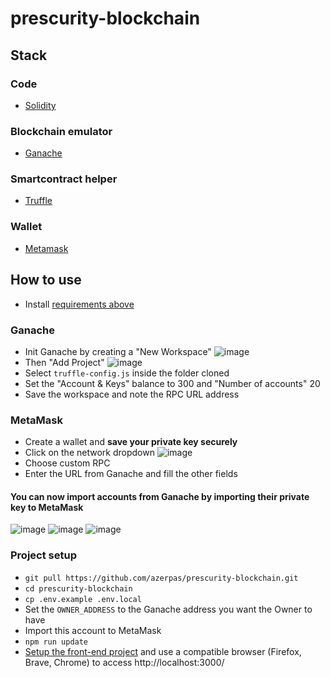# prescurity-blockchain

## Stack
### Code
- [Solidity](http://solidity.readthedocs.io)
### Blockchain emulator
- [Ganache](https://www.trufflesuite.com/ganache)
### Smartcontract helper
- [Truffle](https://www.trufflesuite.com/truffle)
### Wallet
- [Metamask](https://metamask.io/)

## How to use

- Install [requirements above](#stack)
### Ganache
- Init Ganache by creating a "New Workspace"
![image](https://user-images.githubusercontent.com/19282069/124558244-ac975380-de3a-11eb-83f8-9e1d6b51eb10.png)
- Then "Add Project"
![image](https://user-images.githubusercontent.com/19282069/124558297-bd47c980-de3a-11eb-90aa-201eb66e300c.png)
- Select `truffle-config.js` inside the folder cloned
- Set the "Account & Keys" balance to 300 and "Number of accounts" 20
- Save the workspace and note the RPC URL address
### MetaMask
- Create a wallet and **save your private key securely**
- Click on the network dropdown
![image](https://user-images.githubusercontent.com/19282069/124569046-e0c44180-de45-11eb-8810-9f22e789ddca.png)
- Choose custom RPC
- Enter the URL from Ganache and fill the other fields
#### You can now import accounts from Ganache by importing their private key to MetaMask
![image](https://user-images.githubusercontent.com/19282069/124569418-3862ad00-de46-11eb-8041-19f0ac4b4f55.png)
![image](https://user-images.githubusercontent.com/19282069/124569653-6c3dd280-de46-11eb-81c8-4a35d59c5f82.png)
![image](https://user-images.githubusercontent.com/19282069/124569667-6f38c300-de46-11eb-871d-9077255deddb.png)
### Project setup
- `git pull https://github.com/azerpas/prescurity-blockchain.git`
- `cd prescurity-blockchain`
- `cp .env.example .env.local`
- Set the `OWNER_ADDRESS` to the Ganache address you want the Owner to have
- Import this account to MetaMask
- `npm run update`
- [Setup the front-end project](https://github.com/azerpas/prescurity-dashboard#how-to-use) and use a compatible browser (Firefox, Brave, Chrome) to access http://localhost:3000/
